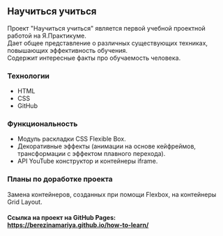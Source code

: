 ## Научиться учиться
Проект "Научиться учиться" является первой учебной проектной работой на Я.Практикуме.  
Дает общее представление о различных существующих техниках, повышающих эффективность обучения.  
Содержит интересные факты про обучаемость человека.
### Технологии
* HTML
* CSS
* GitHub
### Функциональность
* Модуль раскладки CSS Flexible Box.
* Декоративные эффекты (анимации на основе кейфреймов, трансформации с эффектом плавного перехода). 
* API YouTube конструктор и контейнеры iframe.  
### Планы по доработке проекта
Замена контейнеров, созданных при помощи Flexbox, на контейнеры Grid Layout.

#### Ссылка на проект на GitHub Pages: https://berezinamariya.github.io/how-to-learn/
